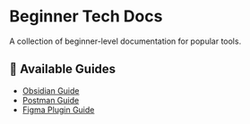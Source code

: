 # Beginner Tech Docs

A collection of beginner-level documentation for popular tools.

## 📄 Available Guides

- [Obsidian Guide](Obsidian-Guide.md)
- [Postman Guide](Postman-Guide.md)
- [Figma Plugin Guide](Figma-Icons8-Guide.md)
